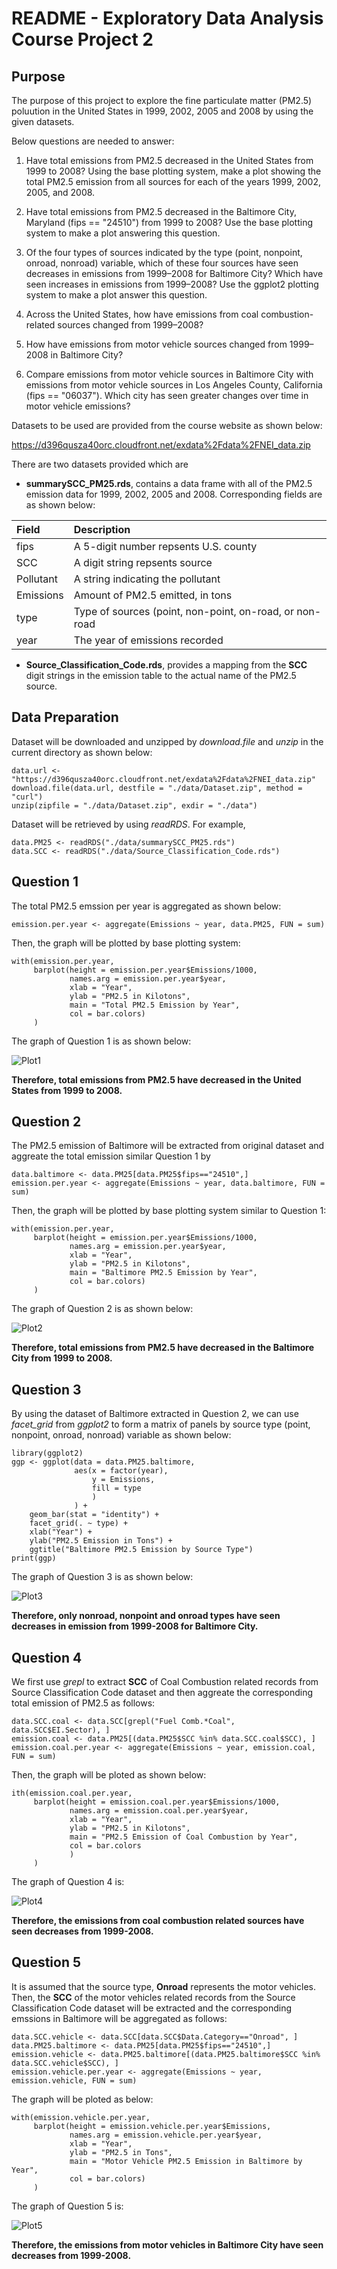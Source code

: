 # README - Exploratory Data Analysis Course Project 2


## Purpose

The purpose of this project to explore the fine particulate matter (PM2.5) poluution in the United States in 1999, 2002, 2005 and 2008 by using the given datasets. 

Below questions are needed to answer:

1. Have total emissions from PM2.5 decreased in the United States from 1999 to 2008? Using the base plotting system, make a plot showing the total PM2.5 emission from all sources for each of the years 1999, 2002, 2005, and 2008.

2. Have total emissions from PM2.5 decreased in the Baltimore City, Maryland (fips == "24510") from 1999 to 2008? Use the base plotting system to make a plot answering this question.

3. Of the four types of sources indicated by the type (point, nonpoint, onroad, nonroad) variable, which of these four sources have seen decreases in emissions from 1999–2008 for Baltimore City? Which have seen increases in emissions from 1999–2008? Use the ggplot2 plotting system to make a plot answer this question.

4. Across the United States, how have emissions from coal combustion-related sources changed from 1999–2008?

5. How have emissions from motor vehicle sources changed from 1999–2008 in Baltimore City?

6. Compare emissions from motor vehicle sources in Baltimore City with emissions from motor vehicle sources in Los Angeles County, California (fips == "06037"). Which city has seen greater changes over time in motor vehicle emissions?

Datasets to be used are provided from the course website as shown below:

<https://d396qusza40orc.cloudfront.net/exdata%2Fdata%2FNEI_data.zip>

There are two datasets provided which are

- **summarySCC_PM25.rds**, contains a data frame with all of the PM2.5 emission data for 1999, 2002, 2005 and 2008. Corresponding fields are as shown below:

| Field     | Description                                             |
|:----------|:--------------------------------------------------------|
| fips      | A 5-digit number repsents U.S. county                   |
| SCC       | A digit string repsents source                          |
| Pollutant | A string indicating the pollutant                       |
| Emissions | Amount of PM2.5 emitted, in tons                        |
| type      | Type of sources (point, non-point, on-road, or non-road |
| year      | The year of emissions recorded                          |

- **Source_Classification_Code.rds**, provides a mapping from the **SCC** digit strings in the emission table to the actual name of the PM2.5 source.



## Data Preparation

Dataset will be downloaded and unzipped by *download.file* and *unzip* in the current directory as shown below:

```{r download_n_unzip}
data.url <- "https://d396qusza40orc.cloudfront.net/exdata%2Fdata%2FNEI_data.zip"
download.file(data.url, destfile = "./data/Dataset.zip", method = "curl")
unzip(zipfile = "./data/Dataset.zip", exdir = "./data")
```

Dataset will be retrieved by using *readRDS*. For example,

```{r read_files}
data.PM25 <- readRDS("./data/summarySCC_PM25.rds")
data.SCC <- readRDS("./data/Source_Classification_Code.rds")
```


## Question 1

The total PM2.5 emssion per year is aggregated as shown below: 

```{r aggregate_total_pm25}
emission.per.year <- aggregate(Emissions ~ year, data.PM25, FUN = sum)
```

Then, the graph will be plotted by base plotting system:

```{r plot_q1}
with(emission.per.year, 
     barplot(height = emission.per.year$Emissions/1000, 
             names.arg = emission.per.year$year, 
             xlab = "Year",
             ylab = "PM2.5 in Kilotons",
             main = "Total PM2.5 Emission by Year",
             col = bar.colors)
     )
```

The graph of Question 1 is as shown below:

![Plot1](plot1.png)

**Therefore, total emissions from PM2.5 have decreased in the United States from 1999 to 2008.**


## Question 2

The PM2.5 emission of Baltimore will be extracted from original dataset and aggreate the total emission similar Question 1 by

```{r extract_baltimore}
data.baltimore <- data.PM25[data.PM25$fips=="24510",]
emission.per.year <- aggregate(Emissions ~ year, data.baltimore, FUN = sum)
```

Then, the graph will be plotted by base plotting system similar to Question 1:

```{r plot_q2}
with(emission.per.year, 
     barplot(height = emission.per.year$Emissions/1000, 
             names.arg = emission.per.year$year, 
             xlab = "Year",
             ylab = "PM2.5 in Kilotons",
             main = "Baltimore PM2.5 Emission by Year",
             col = bar.colors)
     )
```

The graph of Question 2 is as shown below:

![Plot2](plot2.png)

**Therefore, total emissions from PM2.5 have decreased in the Baltimore City from 1999 to 2008.**


## Question 3

By using the dataset of Baltimore extracted in Question 2, we can use *facet_grid* from *ggplot2* to form a matrix of panels by source type (point, nonpoint, onroad, nonroad) variable as shown below:

```{r plot_q3}
library(ggplot2)
ggp <- ggplot(data = data.PM25.baltimore,
              aes(x = factor(year),
                  y = Emissions,
                  fill = type
                  )
              ) +
    geom_bar(stat = "identity") +
    facet_grid(. ~ type) +
    xlab("Year") +
    ylab("PM2.5 Emission in Tons") +
    ggtitle("Baltimore PM2.5 Emission by Source Type")
print(ggp)
```

The graph of Question 3 is as shown below:

![Plot3](plot3.png)

**Therefore, only nonroad, nonpoint and onroad types have seen decreases in emission from 1999-2008 for Baltimore City.**


## Question 4

We first use *grepl* to extract **SCC** of Coal Combustion related records from Source Classification Code dataset and then aggreate the corresponding total emission of PM2.5 as follows:

```{r extract_n_aggregate_coal_combustion}
data.SCC.coal <- data.SCC[grepl("Fuel Comb.*Coal", data.SCC$EI.Sector), ]
emission.coal <- data.PM25[(data.PM25$SCC %in% data.SCC.coal$SCC), ]
emission.coal.per.year <- aggregate(Emissions ~ year, emission.coal, FUN = sum)
```

Then, the graph will be ploted as shown below:

```{r plot_q4}
ith(emission.coal.per.year, 
     barplot(height = emission.coal.per.year$Emissions/1000, 
             names.arg = emission.coal.per.year$year, 
             xlab = "Year",
             ylab = "PM2.5 in Kilotons",
             main = "PM2.5 Emission of Coal Combustion by Year",
             col = bar.colors
             )
     )
```

The graph of Question 4 is:

![Plot4](plot4.png)

**Therefore, the emissions from coal combustion related sources have seen decreases from 1999-2008.**


## Question 5

It is assumed that the source type, **Onroad** represents the motor vehicles. Then, the **SCC** of the motor vehicles related records from the Source Classification Code dataset will be extracted and the corresponding emssions in Baltimore will be aggregated as follows:

```{r extract_n_aggreate_onroad}
data.SCC.vehicle <- data.SCC[data.SCC$Data.Category=="Onroad", ]
data.PM25.baltimore <- data.PM25[data.PM25$fips=="24510",]
emission.vehicle <- data.PM25.baltimore[(data.PM25.baltimore$SCC %in% data.SCC.vehicle$SCC), ]
emission.vehicle.per.year <- aggregate(Emissions ~ year, emission.vehicle, FUN = sum)
```

The graph will be ploted as below:

```{r plot_q5}
with(emission.vehicle.per.year, 
     barplot(height = emission.vehicle.per.year$Emissions, 
             names.arg = emission.vehicle.per.year$year, 
             xlab = "Year",
             ylab = "PM2.5 in Tons",
             main = "Motor Vehicle PM2.5 Emission in Baltimore by Year",
             col = bar.colors)
     )
```

The graph of Question 5 is:

![Plot5](plot5.png)

**Therefore, the emissions from motor vehicles in Baltimore City have seen decreases from 1999-2008.**


